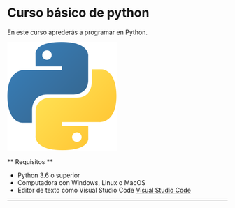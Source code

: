 # Curso básico de python

En este curso aprederás a programar en Python.

![Logo Python](https://github.com/Hnslmnts/PYTHON/blob/main/imagenes/Logo%20python%203.png)

** Requisitos **
- Python 3.6 o superior
- Computadora con Windows, Linux o MacOS
- Editor de texto como Visual Studio Code [Visual Studio Code](https://code.visualstudio.com/download)
--------------------------------

